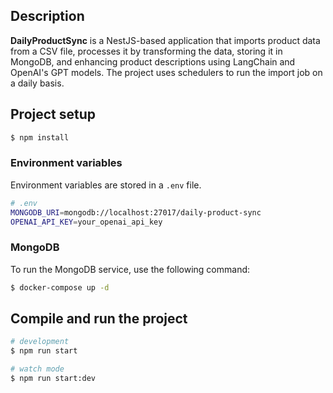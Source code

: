 ## Description

**DailyProductSync** is a NestJS-based application that imports product data from a CSV file, processes it by transforming the data, storing it in MongoDB, and enhancing product descriptions using LangChain and OpenAI's GPT models. The project uses schedulers to run the import job on a daily basis.

## Project setup

```bash
$ npm install
```

### Environment variables
Environment variables are stored in a `.env` file. 

```bash
# .env
MONGODB_URI=mongodb://localhost:27017/daily-product-sync
OPENAI_API_KEY=your_openai_api_key
```

### MongoDB
To run the MongoDB service, use the following command:

```bash
$ docker-compose up -d
```

## Compile and run the project

```bash
# development
$ npm run start

# watch mode
$ npm run start:dev

```

